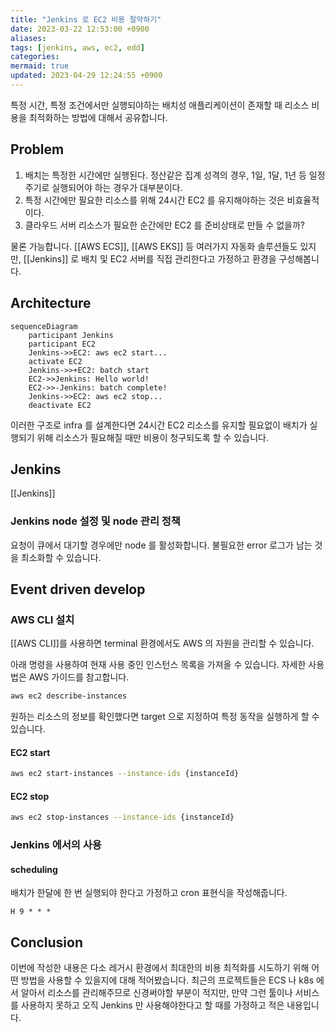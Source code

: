 ```yaml
---
title: "Jenkins 로 EC2 비용 절약하기"
date: 2023-03-22 12:53:00 +0900
aliases: 
tags: [jenkins, aws, ec2, edd]
categories: 
mermaid: true
updated: 2023-04-29 12:24:55 +0900
---
```


특정 시간, 특정 조건에서만 실행되야하는 배치성 애플리케이션이 존재할 때 리소스 비용을 최적화하는 방법에 대해서 공유합니다.

## Problem

1. 배치는 특정한 시간에만 실행된다. 정산같은 집계 성격의 경우, 1일, 1달, 1년 등 일정 주기로 실행되어야 하는 경우가 대부분이다.
2. 특정 시간에만 필요한 리소스를 위해 24시간 EC2 를 유지해야하는 것은 비효율적이다.
3. 클라우드 서버 리소스가 필요한 순간에만 EC2 를 준비상태로 만들 수 없을까?

물론 가능합니다. [[AWS ECS]], [[AWS EKS]] 등 여러가지 자동화 솔루션들도 있지만, [[Jenkins]] 로 배치 및 EC2 서버를 직접 관리한다고 가정하고 환경을 구성해봅니다.

## Architecture

```mermaid
sequenceDiagram
    participant Jenkins
    participant EC2
    Jenkins->>EC2: aws ec2 start...
    activate EC2
    Jenkins->>+EC2: batch start
    EC2->>Jenkins: Hello world!
    EC2->>-Jenkins: batch complete!
    Jenkins->>EC2: aws ec2 stop...
    deactivate EC2
```

이러한 구조로 infra 를 설계한다면 24시간 EC2 리소스를 유지할 필요없이 배치가 실행되기 위해 리소스가 필요해질 때만 비용이 청구되도록 할 수 있습니다.

## Jenkins

[[Jenkins]]

### Jenkins node 설정 및 node 관리 정책

요청이 큐에서 대기할 경우에만 node 를 활성화합니다. 불필요한 error 로그가 남는 것을 최소화할 수 있습니다.

## Event driven develop

### AWS CLI 설치

[[AWS CLI]]를 사용하면 terminal 환경에서도 AWS 의 자원을 관리할 수 있습니다.

아래 명령을 사용하여 현재 사용 중인 인스턴스 목록을 가져올 수 있습니다. 자세한 사용법은 AWS 가이드를 참고합니다.

```bash
aws ec2 describe-instances
```

원하는 리소스의 정보를 확인했다면 target 으로 지정하여 특정 동작을 실행하게 할 수 있습니다.

#### EC2 start

```bash
aws ec2 start-instances --instance-ids {instanceId}
```

#### EC2 stop

```bash
aws ec2 stop-instances --instance-ids {instanceId}
```

### Jenkins 에서의 사용

#### scheduling

배치가 한달에 한 번 실행되야 한다고 가정하고 cron 표현식을 작성해줍니다.

```text
H 9 * * *
```

## Conclusion

이번에 작성한 내용은 다소 레거시 환경에서 최대한의 비용 최적화를 시도하기 위해 어떤 방법을 사용할 수 있을지에 대해 적어봤습니다. 최근의 프로젝트들은 ECS 나 k8s 에서 알아서 리소스를 관리해주므로 신경써야할 부분이 적지만, 만약 그런 툴이나 서비스를 사용하지 못하고 오직 Jenkins 만 사용해야한다고 할 때를 가정하고 적은 내용입니다.
